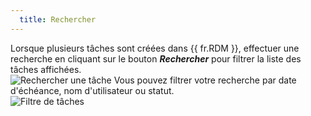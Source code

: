 ```yaml
---
  title: Rechercher
---
```

Lorsque plusieurs tâches sont créées dans {{ fr.RDM }}, effectuer une recherche en cliquant sur le bouton ***Rechercher*** pour filtrer la liste des tâches affichées.  
![Rechercher une tâche](https://webdevolutions.azureedge.net/docs/fr/rdm/mac/clip4083.png) 
Vous pouvez filtrer votre recherche par date d'échéance, nom d'utilisateur ou statut.  
![Filtre de tâches](https://webdevolutions.azureedge.net/docs/fr/rdm/mac/clip0064.png) 
